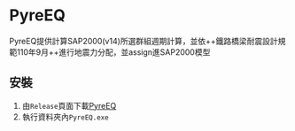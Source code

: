 # PyreEQ
PyreEQ提供計算SAP2000(v14)所選群組週期計算，並依++鐵路橋梁耐震設計規範110年9月++進行地震力分配，並assign進SAP2000模型

## 安裝
1. 由`Release`頁面下載[PyreEQ](https://github.com/Chih0321/PyreEQ/releases/tag/v1.0.0)
2. 執行資料夾內`PyreEQ.exe`

## 